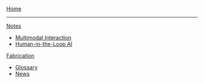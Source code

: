 [Home](index.md)
- - - -
[Notes]()

  * [Multimodal Interaction](notes/multimodal.md)
  * [Human-in-the-Loop AI](notes/hitl_ai.md)

[Fabrication]()

  * [Glossary](fabrication/fab_glossary.md)
  * [News](fabrication/fab_news.md)

